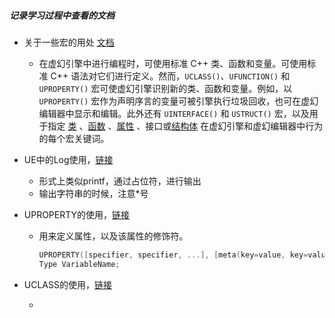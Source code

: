 ##### 记录学习过程中查看的文档

- 关于一些宏的用处 [文档](http://api.unrealengine.com/CHN/Programming/UnrealArchitecture/Reference/index.html)
  - 在虚幻引擎中进行编程时，可使用标准 C++ 类、函数和变量。可使用标准 C++ 语法对它们进行定义。然而，`UCLASS()`、`UFUNCTION()` 和 `UPROPERTY()` 宏可使虚幻引擎识别新的类、函数和变量。例如，以 `UPROPERTY()` 宏作为声明序言的变量可被引擎执行垃圾回收，也可在虚幻编辑器中显示和编辑。此外还有 `UINTERFACE()` 和 `USTRUCT()` 宏，以及用于指定 [类](http://api.unrealengine.com/CHN/Programming/UnrealArchitecture/Reference/Classes/Specifiers/index.html) 、[函数](http://api.unrealengine.com/CHN/Programming/UnrealArchitecture/Reference/Functions/Specifiers/index.html) 、[属性](http://api.unrealengine.com/CHN/Programming/UnrealArchitecture/Reference/Properties/Specifiers/index.html) 、接口或[结构体](http://api.unrealengine.com/CHN/Programming/UnrealArchitecture/Reference/Structs/Specifiers/index.html) 在虚幻引擎和虚幻编辑器中行为的每个宏关键词。

- UE中的Log使用，[链接](https://wiki.unrealengine.com/Logs,_Printing_Messages_To_Yourself_During_Runtime#Log_a_Float)

  - 形式上类似printf，通过占位符，进行输出
  - 输出字符串的时候，注意*号

- UPROPERTY的使用，[链接]()

  - 用来定义属性，以及该属性的修饰符。

    ```cpp
    UPROPERTY([specifier, specifier, ...], [meta(key=value, key=value, ...)])
    Type VariableName;
    ```

- UCLASS的使用，[链接](http://api.unrealengine.com/CHN/Programming/UnrealArchitecture/Objects/index.html) 

  - 

